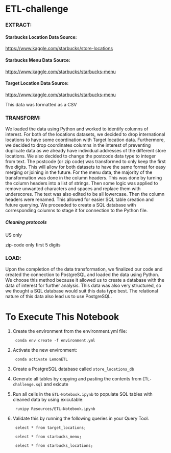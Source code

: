 # ETL-challenge
### EXTRACT:
#### Starbucks Location Data Source: 
https://www.kaggle.com/starbucks/store-locations
#### Starbucks Menu Data Source:
https://www.kaggle.com/starbucks/starbucks-menu 
#### Target Location Data Source:
https://www.kaggle.com/starbucks/starbucks-menu 

This data was formatted as a CSV 

### TRANSFORM:
We loaded the data using Python and worked to identify columns of interest. For both of the locations datasets, we decided to drop international locations to have some coordination with Target location data. Furthermore, we decided to drop coordinates columns in the interest of preventing duplicate data as we already have individual addresses of the different store locations. We also decided to change the postcode data type to integer from text. The postcode (or zip code) was transformed to only keep the first five digits. This will allow for both datasets to have the same format for easy merging or joining in the future.
For the menu data, the majority of the transformation was done in the column headers. This was done by turning the column headers into a list of strings. Then some logic was applied to remove unwanted characters and spaces and replace them with underscores. The text was also edited to be all lowercase. Then the column headers were renamed. This allowed for easier SQL table creation and future querying. 
We proceeded to create a SQL database with corresponding columns to stage it for connection to the Python file.

##### Cleaning protocols
US only

zip-code only first 5 digits


### LOAD:
Upon the completion of the data transformation, we finalized our code and created the connection to PostgreSQL and loaded the data using Python. We choose this method because it allowed us to create a database with the data of interest for further analysis. This data was also very structured, so we thought a SQL database would suit this data type best. The relational nature of this data also lead us to use PostgreSQL.


# To Execute This Notebook

1. Create the environment from the environment.yml file:

        conda env create -f environment.yml
       
2. Activate the new environment:

        conda activate LemonETL

3. Create a PostgreSQL database called `store_locations_db`

4. Generate all tables by copying and pasting the contents from `ETL-challenge.sql` and exicute 

5. Run all cells in the `ETL-Notebook.ipynb` to populate SQL tables with cleaned data by using exicutable:
        
        runipy Resources/ETL-Notebook.ipynb

6. Validate this by running the following queries in your Query Tool. 

        select * from target_locations;
         
        select * from starbucks_menu;
         
        select * from starbucks_locations;
